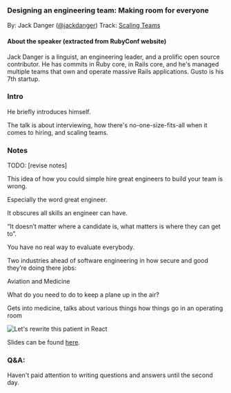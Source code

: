 ### Designing an engineering team: Making room for everyone

By: Jack Danger ([@jackdanger](https://twitter.com/jackdanger))
Track: [Scaling Teams](https://rubyconf.org/program#track-scaling-teams)

#### About the speaker (extracted from RubyConf website)

Jack Danger is a linguist, an engineering leader, and a prolific open source contributor. He has commits in Ruby core, in Rails core, and he's managed multiple teams that own and operate massive Rails applications. Gusto is his 7th startup.

### Intro

He briefly introduces himself.

The talk is about interviewing, how there's no-one-size-fits-all when it comes to hiring, and scaling teams.

### Notes

TODO: [revise notes]

This idea of how you could simple hire great engineers to build your team is wrong.

Especially the word great engineer.

It obscures all skills an engineer can have.

“It doesn’t matter where a candidate is, what matters is where they can get to”.

You have no real way to evaluate everybody.

Two industries ahead of software engineering in how secure and good they’re doing there jobs:

Aviation and Medicine

What do you need to do to keep a plane up in the air?

Gets into medicine, talks about various things how things go in an operating room

![Let's rewrite this patient in React](https://pbs.twimg.com/media/Dr6FBRLU0AAwHEW.jpg "Funny slide!")

Slides can be found [here](https://docs.google.com/presentation/d/1yBKxCdbJy5ZD565cM4f_Zt5UyD2iFMB1XUH9keRpT68/edit).

### Q&A:

Haven't paid attention to writing questions and answers until the second day.
